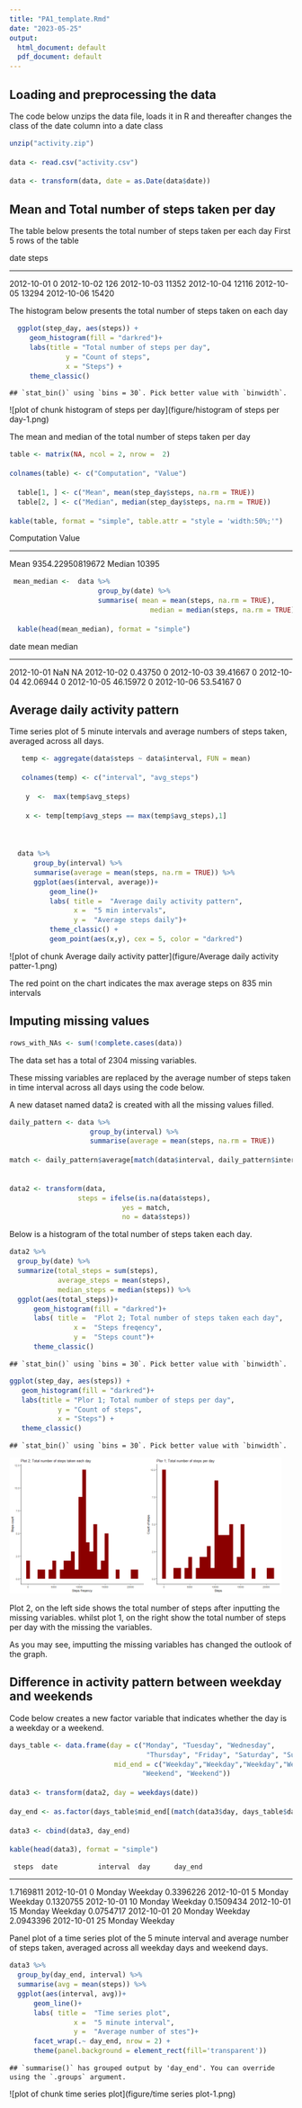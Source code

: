 ```yaml
---
title: "PA1_template.Rmd"
date: "2023-05-25"
output:
  html_document: default
  pdf_document: default
---
```




## Loading and preprocessing the data

The code below unzips the data file, loads it in R and thereafter changes the class of the date column into a date class


```r
unzip("activity.zip")

data <- read.csv("activity.csv")

data <- transform(data, date = as.Date(data$date))
```

## Mean and Total number of steps taken per day

The table below presents the total number of steps taken per each day First 5 rows of the table


date          steps
-----------  ------
2012-10-01        0
2012-10-02      126
2012-10-03    11352
2012-10-04    12116
2012-10-05    13294
2012-10-06    15420

The histogram below presents the total number of steps taken on each day


```r
  ggplot(step_day, aes(steps)) +
     geom_histogram(fill = "darkred")+
     labs(title = "Total number of steps per day",
              y = "Count of steps",
              x = "Steps") +
     theme_classic()
```

```
## `stat_bin()` using `bins = 30`. Pick better value with `binwidth`.
```

![plot of chunk histogram of steps per day](figure/histogram of steps per day-1.png)

The mean and median of the total number of steps taken per day


```r
table <- matrix(NA, ncol = 2, nrow =  2)

colnames(table) <- c("Computation", "Value")

  table[1, ] <- c("Mean", mean(step_day$steps, na.rm = TRUE))
  table[2, ] <- c("Median", median(step_day$steps, na.rm = TRUE))

kable(table, format = "simple", table.attr = "style = 'width:50%;'")
```



Computation   Value            
------------  -----------------
Mean          9354.22950819672 
Median        10395            


```r
 mean_median <-  data %>% 
                      group_by(date) %>% 
                      summarise( mean = mean(steps, na.rm = TRUE),
                                   median = median(steps, na.rm = TRUE))

  kable(head(mean_median), format = "simple")
```



date              mean   median
-----------  ---------  -------
2012-10-01         NaN       NA
2012-10-02     0.43750        0
2012-10-03    39.41667        0
2012-10-04    42.06944        0
2012-10-05    46.15972        0
2012-10-06    53.54167        0

## Average daily activity pattern

Time series plot of 5 minute intervals and average numbers of steps taken, averaged across all days.


```r
   temp <- aggregate(data$steps ~ data$interval, FUN = mean)
 
   colnames(temp) <- c("interval", "avg_steps")
  
    y  <-  max(temp$avg_steps)
    
    x <- temp[temp$avg_steps == max(temp$avg_steps),1]



  data %>% 
      group_by(interval) %>% 
      summarise(average = mean(steps, na.rm = TRUE)) %>% 
      ggplot(aes(interval, average))+
          geom_line()+
          labs( title =  "Average daily activity pattern",
                x =  "5 min intervals",
                y =  "Average steps daily")+
          theme_classic() +
          geom_point(aes(x,y), cex = 5, color = "darkred")
```

![plot of chunk Average daily activity patter](figure/Average daily activity patter-1.png)

The red point on the chart indicates the max average steps on 835 min intervals

## Imputing missing values


```r
rows_with_NAs <- sum(!complete.cases(data))
```

The data set has a total of 2304 missing variables.

These missing variables are replaced by the average number of steps taken in time interval across all days using the code below.

A new dataset named data2 is created with all the missing values filled.


```r
daily_pattern <- data %>% 
                    group_by(interval) %>% 
                    summarise(average = mean(steps, na.rm = TRUE))

match <- daily_pattern$average[match(data$interval, daily_pattern$interval)]


data2 <- transform(data,
                 steps = ifelse(is.na(data$steps),
                            yes = match,
                            no = data$steps))
```

Below is a histogram of the total number of steps taken each day.


```r
data2 %>% 
  group_by(date) %>% 
  summarize(total_steps = sum(steps),
            average_steps = mean(steps),
            median_steps = median(steps)) %>% 
  ggplot(aes(total_steps))+
      geom_histogram(fill = "darkred")+
      labs( title =  "Plot 2; Total number of steps taken each day",
                x =  "Steps freqency",
                y =  "Steps count")+
      theme_classic()
```

```
## `stat_bin()` using `bins = 30`. Pick better value with `binwidth`.
```

```r
ggplot(step_day, aes(steps)) +
   geom_histogram(fill = "darkred")+
   labs(title = "Plor 1; Total number of steps per day",
            y = "Count of steps",
            x = "Steps") +
   theme_classic()
```

```
## `stat_bin()` using `bins = 30`. Pick better value with `binwidth`.
```

<img src="figure/histogram of steps taken eachday-1.png" alt="plot of chunk histogram of steps taken eachday" width="48%" /><img src="figure/histogram of steps taken eachday-2.png" alt="plot of chunk histogram of steps taken eachday" width="48%" />

Plot 2, on the left side shows the total number of steps after inputting the missing variables. whilst plot 1, on the right show the total number of steps per day with the missing the variables.

As you may see, imputting the missing variables has changed the outlook of the graph.

## Difference in activity pattern between weekday and weekends

Code below creates a new factor variable that indicates whether the day is a weekday or a weekend.


```r
days_table <- data.frame(day = c("Monday", "Tuesday", "Wednesday", 
                                  "Thursday", "Friday", "Saturday", "Sunday"),
                          mid_end = c("Weekday","Weekday","Weekday","Weekday","Weekday", 
                                 "Weekend", "Weekend"))

data3 <- transform(data2, day = weekdays(date))

day_end <- as.factor(days_table$mid_end[(match(data3$day, days_table$day))])

data3 <- cbind(data3, day_end)

kable(head(data3), format = "simple")
```

     steps  date          interval  day      day_end 
----------  -----------  ---------  -------  --------
 1.7169811  2012-10-01           0  Monday   Weekday 
 0.3396226  2012-10-01           5  Monday   Weekday 
 0.1320755  2012-10-01          10  Monday   Weekday 
 0.1509434  2012-10-01          15  Monday   Weekday 
 0.0754717  2012-10-01          20  Monday   Weekday 
 2.0943396  2012-10-01          25  Monday   Weekday 

Panel plot of a time series plot of the 5 minute interval and average number of steps taken, averaged across all weekday days and weekend days.


```r
data3 %>% 
  group_by(day_end, interval) %>% 
  summarise(avg = mean(steps)) %>% 
  ggplot(aes(interval, avg))+
      geom_line()+
      labs( title =  "Time series plot",
                x =  "5 minute interval",
                y =  "Average number of stes")+
      facet_wrap(.~ day_end, nrow = 2) +
      theme(panel.background = element_rect(fill='transparent'))
```

```
## `summarise()` has grouped output by 'day_end'. You can override using the `.groups` argument.
```

![plot of chunk time series plot](figure/time series plot-1.png)
